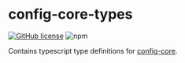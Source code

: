 # config-core-types

[![GitHub license](https://img.shields.io/github/license/erichosick/config-core?style=flat)](https://github.com/erichosick/config-core/blob/master/LICENSE) ![npm](https://img.shields.io/npm/v/@ehosick/config-core-types)

Contains typescript type definitions for [config-core](https://www.github.com/erichosick/config-core).
